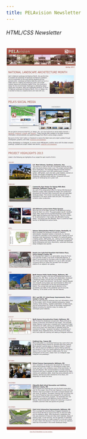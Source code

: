 ```yaml
---
title: PELAvision Newsletter
---
```


###### HTML/CSS Newsletter

![PELAvision Newsletter](assets/img/projects/proj-4/full.jpg)